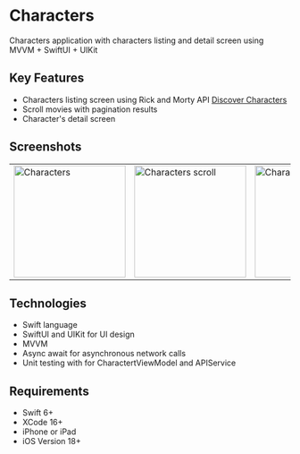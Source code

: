 # Characters
Characters application with characters listing and detail screen using MVVM + SwiftUI + UIKit

## Key Features
- Characters listing screen using Rick and Morty API [Discover Characters](https://rickandmortyapi.com/api/character)
- Scroll movies with pagination results
- Character's detail screen 

## Screenshots
<table>
    <td><img src="https://github.com/user-attachments/assets/7072a236-f97c-4997-b1c3-cb5b4731a2c8" alt="Characters" width="200"/></td>
    <td><img src="https://github.com/user-attachments/assets/622fe737-41d3-406b-b10e-4dcb1668af93" alt="Characters scroll" width="200"/></td>
    <td><img src="https://github.com/user-attachments/assets/7072a236-f97c-4997-b1c3-cb5b4731a2c8" alt="Character's Detail" width="200"/></td>
</table>

## Technologies
- Swift language
- SwiftUI and UIKit for UI design
- MVVM 
- Async await for asynchronous network calls
- Unit testing with  for CharactertViewModel and APIService

## Requirements
- Swift 6+
- XCode 16+
- iPhone or iPad
- iOS Version 18+

